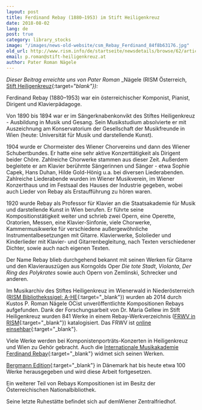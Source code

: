 ```yaml
---
layout: post
title: Ferdinand Rebay (1880–1953) im Stift Heiligenkreuz
date: 2018-08-02
lang: de
post: true
category: library_stocks
image: "/images/news-old-website/csm_Rebay_Ferdinand_84f8b63176.jpg"
old_url: http://www.rism.info/de/startseite/newsdetails/browse/62/article/64/ferdinand-rebay-1880-1953-at-heiligenkreuz-abbey.html
email: p.roman@stift-heiligenkreuz.at
author: Pater Roman Nägele
---
```



_Dieser Beitrag erreichte uns von Pater Roman_ _Nägele (RISM Österreich, [Stift Heiligenkreuz](https://www.stift-heiligenkreuz.org/){:target="_blank"}):_

Ferdinand Rebay (1880–1953) war ein österreichischer Komponist, Pianist, Dirigent und Klavierpädagoge.

Von 1890 bis 1894 war er im Sängerknabenkonvikt des Stiftes Heiligenkreuz - Ausbildung in Musik und Gesang. Sein Musikstudium absolvierte er mit Auszeichnung am Konservatorium der Gesellschaft der Musikfreunde in Wien (heute: Universität für Musik und darstellende Kunst).

1904 wurde er Chormeister des Wiener Chorvereins und dann des Wiener Schubertbundes. Er hatte eine sehr aktive Konzerttätigkeit als Dirigent beider Chöre. Zahlreiche Chorwerke stammen aus dieser Zeit. Außerdem begleitete er am Klavier berühmte Sängerinnen und Sänger - etwa Sophie Capek, Hans Duhan, Hilde Gold-Hönig u.a. bei diversen Liederabenden. Zahlreiche Liederabende wurden im Wiener Musikverein, im Wiener Konzerthaus und im Festsaal des Hauses der Industrie gegeben, wobei auch Lieder von Rebay als Erstaufführung zu hören waren.

1920 wurde Rebay als Professor für Klavier an die Staatsakademie für Musik und darstellende Kunst in Wien berufen. Er führte seine Kompositionstätigkeit weiter und schrieb zwei Opern, eine Operette, Oratorien, Messen, eine Klavier-Sinfonie, viele Chorwerke, Kammermusikwerke für verschiedene außergewöhnliche Instrumentalbesetzungen mit Gitarre. Klavierwerke, Sololieder und Kinderlieder mit Klavier- und Gitarrenbegleitung, nach Texten verschiedener Dichter, sowie auch nach eigenen Texten.

Der Name Rebay blieb durchgehend bekannt mit seinen Werken für Gitarre und den Klavierauszügen aus Korngolds Oper _Die tote Stadt_, _Violanta_, _Der Ring des Polykrates_ sowie auch Opern von Zemlinski, Schrecker und anderen.

Im Musikarchiv des Stiftes Heiligenkreuz im Wienerwald in Niederösterreich ([RISM Bibliothekssigel: A-HE](https://opac.rism.info/search?View=rism&author=Rebay+Ferdinand&siglum=A-HE){:target="_blank"}) wurden ab 2014 durch Kustos P. Roman Nägele OCist unveröffentlichte Kompositionen Rebays aufgefunden. Dank der Forschungsarbeit von Dr. Maria Gellew im Stift Heiligenkreuz wurden 841 Werke in einem Rebay-Werkverzeichnis ([FRWV in RISM](https://opac.rism.info/search?View=rism&q=FRWV){:target="_blank"}) katalogisiert. Das FRWV ist [online einsehbar](http://www.stift-heiligenkreuz-sammlungen.at/musikarchiv/ferdinand-rebay/werkverzeichnis/){:target="_blank"}.

Viele Werke werden bei Komponistenporträts-Konzerten in Heiligenkreuz und Wien zu Gehör gebracht. Auch die [Internationale Musikakademie Ferdinand Rebay](http://www.rism.info/home/newsdetails/?tx_ttnews%5BbackPid%5D=2&tx_ttnews%5Btt_news%5D=1668&cHash=deea687b6ebefdbc5542a11a51af7559){:target="_blank"} widmet sich seinen Werken.

[Bergmann Edition](http://www.bergmannedition.com/){:target="_blank"} in Dänemark hat bis heute etwa 100 Werke herausgegeben und wird diese Arbeit fortgesetzen.

Ein weiterer Teil von Rebays Kompositionen ist im Besitz der Österreichischen Nationalbibliothek.

Seine letzte Ruhestätte befindet sich auf demWiener Zentralfriedhof.



